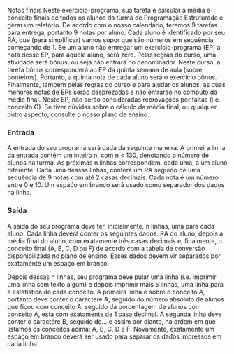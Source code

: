 Notas finais
Neste exercício-programa, sua tarefa é calcular a média e conceito finais de todos os alunos da turma de Programação Estruturada e gerar um relatório. De acordo com o nosso calendário, teremos 9 tarefas para entrega, portanto 9 notas por aluno. Cada aluno é identificado por seu RA, que (para simplificar) vamos supor que são números em sequência, começando de 1. Se um aluno não entregar um exercício-programa (EP) a nota desse EP, para aquele aluno, será zero. Pelas regras do curso, uma atividade será bônus, ou seja não entrará no denominador. Neste curso, a tarefa bônus corresponderá ao EP da quinta semana de aula (sobre ponteiros). Portanto, a quinta nota de cada aluno será o exercício bônus. Finalmente, também pelas regras do curso e para ajudar os alunos, as duas menores notas de EPs serão desprezadas e não entrarão no cômputo da média final. Neste EP, não serão consideradas reprovações por faltas (i.e. conceito O). Se tiver dúvidas sobre o cálculo da média final, ou qualquer outro aspecto, consulte o nosso plano de ensino.

### Entrada
A entrada do seu programa será dada da seguinte maneira. A primeira linha da entrada contém um inteiro n, com n < 130, denotando o número de alunos na turma. As próximas n linhas correspondem, cada uma, a um aluno diferente. Cada uma dessas linhas, conterá um RA seguido de uma sequência de 9 notas com até 2 casas decimais. Cada nota é um número entre 0 e 10. Um espaćo em branco será usado como separador dos dados na linha.

### Saída
A saída do seu programa deve ter, inicialmente, n linhas, uma para cada aluno. Cada linha deverá conter os seguintes dados: RA do aluno, depois a média final do aluno, com exatamente três casas decimais e, finalmente, o conceito final (A, B, C, D ou F) de acordo com a tabela de conversão disponibilizada no plano de ensino. Esses dados devem vir separados por exatamente um espaço em branco.

Depois dessas n linhas, seu programa deve pular uma linha (i.e. imprimir uma linha sem texto algum) e depois imprimir mais 5 linhas, uma linha para a estatística de cada conceito. A primeira linha é sobre o conceito A, portanto deve conter o caractere A, seguido do número absoluto de alunos que ficou com conceito A, seguido da porcentagem de alunos com conceito A, esta com exatamente de 1 casa decimal. A segunda linha deve conter o caractére B, seguido de... e assim por diante, na ordem em que listamos os conceitos acima: A, B, C, D e F. Novamente, exatamente um espaço em branco deverá ser usado para separar os dados impressos em cada linha.
